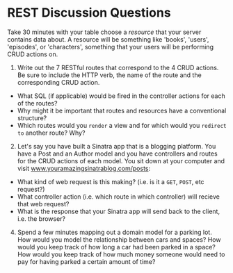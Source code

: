 # REST Discussion Questions

Take 30 minutes with your table choose a *resource* that your server contains data about. A resource will be something like 'books', 'users', 'episodes', or 'characters', something that your users will be performing CRUD actions on.

1. Write out the 7 RESTful routes that correspond to the 4 CRUD actions.  Be sure to include the HTTP verb, the name of the route and the corresponding CRUD action.  

  * What SQL (if applicable) would be fired in the controller actions for each of the routes?
  * Why might it be important that routes and resources have a conventional structure?
  * Which routes would you `render` a view and for which would you `redirect to` another route? Why?

2. Let's say you have built a Sinatra app that is a blogging platform. You have a Post and an Author model and you have controllers and routes for the CRUD actions of each model. You sit down at your computer and visit www.youramazingsinatrablog.com/posts:

  * What kind of web request is this making? (i.e. is it a `GET`, `POST`, etc request?)
  * What controller action (i.e. which route in which controller) will recieve that web request?
  * What is the response that your Sinatra app will send back to the client, i.e. the browser?

4. Spend a few minutes mapping out a domain model for a parking lot. How would you model the relationship between cars and spaces? How would you keep track of how long a car had been parked in a space? How would you keep track of how much money someone would need to pay for having parked a certain amount of time?
